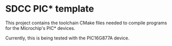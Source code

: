 # SDCC PIC* template

This project contains the toolchain CMake files needed to compile programs for the Microchip's PIC* devices.

Currently, this is being tested with the PIC16G877A device.

